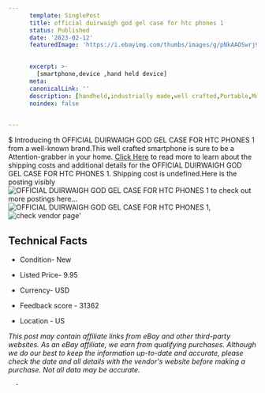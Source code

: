 ```yaml
---
      template: SinglePost
      title: official duirwaigh god gel case for htc phones 1
      status: Published
      date: '2023-02-12'
      featuredImage: 'https://i.ebayimg.com/thumbs/images/g/pNkAAOSwrj9gjP2y/s-l225.jpg'
       

      excerpt: >-
        [smartphone,device ,hand held device]
      meta:
      canonicalLink: ''
      description: [handheld,industrially made,well crafted,Portable,Mobile,Compact,Convenient,Lightweight,Maneuverable,Man-portable,Miniature,Carriable,Hand-held,Light,Holdable,Transportable,Mobile device,Pocket-sized,On-the-go,Wireless,Cordless,Compact size,Convenient size, smartphone,device ,hand held device]
      noindex: false
      

---
```

$
      Introducing th OFFICIAL DUIRWAIGH GOD GEL CASE FOR HTC PHONES 1 from a well-known brand.This well crafted smartphone is sure to be a Attention-grabber in your home. [Click Here](https://www.ebay.com/itm/133107324800?hash=item1efdd09780%3Ag%3ApNkAAOSwrj9gjP2y&mkevt=1&mkcid=1&mkrid=711-53200-19255-0&campid=%253CePNCampaignId%253E&customid=%253CreferenceId%253E&toolid=10049) to read more to learn about the shipping costs and additional details for the OFFICIAL DUIRWAIGH GOD GEL CASE FOR HTC PHONES 1. Shipping cost is undefined.Here is the posting visibly ![OFFICIAL DUIRWAIGH GOD GEL CASE FOR HTC PHONES 1](https://i.ebayimg.com/thumbs/images/g/pNkAAOSwrj9gjP2y/s-l225.jpg) to check out more postings here... ![OFFICIAL DUIRWAIGH GOD GEL CASE FOR HTC PHONES 1](https://i.ebayimg.com/images/g/pNkAAOSwrj9gjP2y/s-l1600.jpg), ![check vendor page](https://origin-galleryplus.ebayimg.com/ws/web/133107324800_2_0_1/225x225.jpg,https://origin-galleryplus.ebayimg.com/ws/web/133107324800_3_0_1/225x225.jpg,https://origin-galleryplus.ebayimg.com/ws/web/133107324800_4_0_1/225x225.jpg,https://origin-galleryplus.ebayimg.com/ws/web/133107324800_5_0_1/225x225.jpg,https://origin-galleryplus.ebayimg.com/ws/web/133107324800_6_0_1/225x225.jpg,https://origin-galleryplus.ebayimg.com/ws/web/133107324800_7_0_1/225x225.jpg)'

      

 ## Technical Facts 



     
      

 - Condition- New 


      

 - Listed Price- 9.95 


      

 - Currency- USD 


      

 - Feedback score - 31362 


      

 - Location - US 


      
      

 *_This post may contain affiliate links from eBay and other third-party websites. As an eBay affiliate, we earn from qualifying purchases. Although we do our best to keep the information up-to-date and accurate, please check the date and all details with the vendor's website before making a purchase. Not all data may be accurate._*




      -
